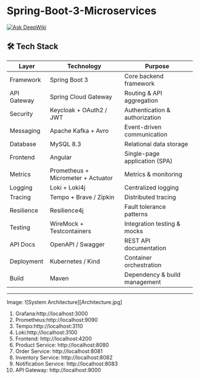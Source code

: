 # Spring-Boot-3-Microservices
<a href="https://deepwiki.com/quangthanhphi/Spring-Boot-3-Microservices"><img src="https://deepwiki.com/badge.svg" alt="Ask DeepWiki"></a>

## 🛠️ Tech Stack

| Layer | Technology | Purpose |
|-------|------------|----------|
| Framework | Spring Boot 3 | Core backend framework |
| API Gateway | Spring Cloud Gateway | Routing & API aggregation |
| Security | Keycloak + OAuth2 / JWT | Authentication & authorization |
| Messaging | Apache Kafka + Avro | Event-driven communication |
| Database | MySQL 8.3 | Relational data storage |
| Frontend | Angular | Single-page application (SPA) |
| Metrics | Prometheus + Micrometer + Actuator | Metrics & monitoring |
| Logging | Loki + Loki4j | Centralized logging |
| Tracing | Tempo + Brave / Zipkin | Distributed tracing |
| Resilience | Resilience4j | Fault tolerance patterns |
| Testing | WireMock + Testcontainers | Integration testing & mocks |
| API Docs | OpenAPI / Swagger | REST API documentation |
| Deployment | Kubernetes / Kind | Container orchestration |
| Build | Maven | Dependency & build management |

---
Image:
![System Architecture][Architecture.jpg]

1. Grafana:http://localhost:3000
2. Prometheus:http://localhost:9090
3. Tempo:http://localhost:3110
4. Loki:http://localhost:3100
5. Frontend: http://localhost:4200
6. Product Service: http://localhost:8080
7. Order Service: http://localhost:8081
8. Inventory Service: http://localhost:8082
9. Notification Service: http://localhost:8083
10. API Gateway: http://localhost:9000

<!-- 
mvn clean compile package
mvn spring-boot:build-image -DskipTests -Dspring-boot.build-image.publish=true -DdockerPassword=...

kubectl create deployment mysql --image=mysql:8.3.0 --port=3306 --replicas=1 --dry-run=client -o yaml
kubectl create service clusterip mysql --tcp=3306:3306 --dry-run=client -o yaml
kubectl create secret generic mysql-secrets --from-literal=mysql_root_password=mysql --dry-run=client -o yaml
kubectl apply -f mysql.yaml
kubectl get all
kubectl get pods
kubectl logs -f mysql-58db7c4b47-s7rrw
kubectl port-forward svc/mysql 3306:3306       
mysql -h 127.0.0.1 -P 3306 -u root -p

Cmd + Shift + R: find and replace
-->
